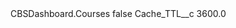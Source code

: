 <?xml version="1.0" encoding="UTF-8"?>
<CustomMetadata xmlns="http://soap.sforce.com/2006/04/metadata" xmlns:xsi="http://www.w3.org/2001/XMLSchema-instance" xmlns:xsd="http://www.w3.org/2001/XMLSchema">
    <label>CBSDashboard.Courses</label>
    <protected>false</protected>
    <values>
        <field>Cache_TTL__c</field>
        <value xsi:type="xsd:double">3600.0</value>
    </values>
</CustomMetadata>
